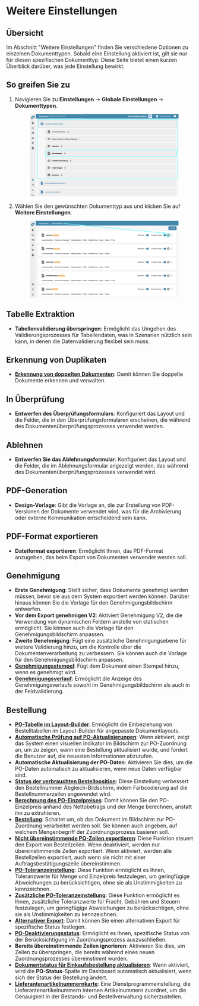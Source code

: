 # Weitere Einstellungen&#x20;

## Übersicht

Im Abschnitt "Weitere Einstellungen" finden Sie verschiedene Optionen zu einzelnen Dokumenttypen. Sobald eine Einstellung aktiviert ist, gilt sie nur für diesen spezifischen Dokumenttyp. Diese Seite bietet einen kurzen Überblick darüber, was jede Einstellung bewirkt.

## So greifen Sie zu

1.  Navigieren Sie zu **Einstellungen** -> **Globale Einstellungen** -> **Dokumenttypen**.

    <figure><img src="../../../../../.gitbook/assets/Calculate_PO_unit_price_1_de (1).png" alt=""><figcaption></figcaption></figure>
2.  Wählen Sie den gewünschten Dokumenttyp aus und klicken Sie auf **Weitere Einstellungen**.

    <figure><img src="../../../../../.gitbook/assets/Calculate_PO_unit_price_2_de.png" alt=""><figcaption></figcaption></figure>

## Tabelle Extraktion

* **Tabellenvalidierung überspringen**: Ermöglicht das Umgehen des Validierungsprozesses für Tabellendaten, was in Szenarien nützlich sein kann, in denen die Datenvalidierung flexibel sein muss.

## Erkennung von Duplikaten

* [**Erkennung von doppelten Dokumenten**](../../../../../administration-and-setup/settings/global-settings/document-types/more-settings/duplicate-document-handling.md): Damit können Sie doppelte Dokumente erkennen und verwalten.

## In Überprüfung

* **Entwerfen des Überprüfungsformulars**: Konfiguriert das Layout und die Felder, die in den Überprüfungsformularen erscheinen, die während des Dokumentenüberprüfungsprozesses verwendet werden.

## Ablehnen

* **Entwerfen Sie das Ablehnungsformular**: Konfiguriert das Layout und die Felder, die im Ablehnungsformular angezeigt werden, das während des Dokumentenüberprüfungsprozesses verwendet wird.

## PDF-Generation

* **Design-Vorlage**: Gibt die Vorlage an, die zur Erstellung von PDF-Versionen der Dokumente verwendet wird, was für die Archivierung oder externe Kommunikation entscheidend sein kann.

## PDF-Format exportieren

* **Dateiformat exportieren**: Ermöglicht Ihnen, das PDF-Format anzugeben, das beim Export von Dokumenten verwendet werden soll.

## Genehmigung

* **Erste Genehmigung**: Stellt sicher, dass Dokumente genehmigt werden müssen, bevor sie aus dem System exportiert werden können. Darüber hinaus können Sie die Vorlage für den Genehmigungsbildschirm entwerfen.
* **Vor dem Export genehmigen V2**: Aktiviert Genehmigung V2, die die Verwendung von dynamischen Feldern anstelle von statischen ermöglicht. Sie können auch die Vorlage für den Genehmigungsbildschirm anpassen.
* **Zweite Genehmigung**: Fügt eine zusätzliche Genehmigungsebene für weitere Validierung hinzu, um die Kontrolle über die Dokumentenverarbeitung zu verbessern. Sie können auch die Vorlage für den Genehmigungsbildschirm anpassen.
* [**Genehmigungsstempel**](../../../../../administration-and-setup/settings/global-settings/document-types/more-settings/approval/approval-stamp.md): Fügt dem Dokument einen Stempel hinzu, wenn es genehmigt wird.
* [**Genehmigungsverlauf**](../../../../../administration-and-setup/settings/global-settings/document-types/more-settings/approval/approval-history.md): Ermöglicht die Anzeige des Genehmigungsverlaufs sowohl im Genehmigungsbildschirm als auch in der Feldvalidierung.

## Bestellung

* [**PO-Tabelle im Layout-Builder**](../../../../../administration-and-setup/settings/global-settings/document-types/more-settings/purchase-order/po-table-in-layout-builder.md): Ermöglicht die Einbeziehung von Bestelltabellen im Layout-Builder für angepasste Dokumentlayouts.
* [**Automatische Prüfung auf PO-Aktualisierungen**](../../../../../administration-and-setup/settings/global-settings/document-types/more-settings/purchase-order/auto-check-for-po-updates.md): Wenn aktiviert, zeigt das System einen visuellen Indikator im Bildschirm zur PO-Zuordnung an, um zu zeigen, wann eine Bestellung aktualisiert wurde, und fordert die Benutzer auf, die neuesten Informationen abzurufen.
* **Automatische Aktualisierung der PO-Daten**: Aktivieren Sie dies, um die PO-Daten automatisch zu aktualisieren, wenn neue Daten verfügbar sind.
* [**Status der verbrauchten Bestellposition**](../../../../../administration-and-setup/settings/global-settings/document-types/more-settings/purchase-order/consumed-po-line-status.md): Diese Einstellung verbessert den Bestellnummer Abgleich-Bildschirm, indem Farbcodierung auf die Bestellnummerzeilen angewendet wird.
* [**Berechnung des PO-Einzelpreises**](../../../../../administration-and-setup/settings/global-settings/document-types/more-settings/purchase-order/calculate-po-unit-price.md): Damit können Sie den PO-Einzelpreis anhand des Nettobetrags und der Menge berechnen, anstatt ihn zu extrahieren.
* [**Bestellung**](../../../../../administration-and-setup/settings/global-settings/document-types/more-settings/purchase-order/purchase-order.md): Schaltet um, ob das Dokument im Bildschirm zur PO-Zuordnung verarbeitet werden soll. Sie können auch angeben, auf welchem Mengenbegriff der Zuordnungsprozess basieren soll.
* [**Nicht übereinstimmende PO-Zeilen exportieren**](../../../../../administration-and-setup/settings/global-settings/document-types/more-settings/purchase-order/export-not-matched-po-lines.md): Diese Funktion steuert den Export von Bestellzeilen. Wenn deaktiviert, werden nur übereinstimmende Zeilen exportiert. Wenn aktiviert, werden alle Bestellzeilen exportiert, auch wenn sie nicht mit einer Auftragsbestätigungszeile übereinstimmen.
* [**PO-Toleranzeinstellung**](../../../../../administration-and-setup/settings/global-settings/document-types/more-settings/purchase-order/purchase-order-tolerance-settings-additional-purchase-order-tolerance.md): Diese Funktion ermöglicht es Ihnen, Toleranzwerte für Menge und Einzelpreis festzulegen, um geringfügige Abweichungen zu berücksichtigen, ohne sie als Unstimmigkeiten zu kennzeichnen.
* [**Zusätzliche PO-Toleranzeinstellung**](../../../../../administration-and-setup/settings/global-settings/document-types/more-settings/purchase-order/purchase-order-tolerance-settings-additional-purchase-order-tolerance.md#einstellung-zur-konfiguration-zusatzlicher-bestelltoleranzeinstellungen): Diese Funktion ermöglicht es Ihnen, zusätzliche Toleranzwerte für Fracht, Gebühren und Steuern festzulegen, um geringfügige Abweichungen zu berücksichtigen, ohne sie als Unstimmigkeiten zu kennzeichnen.
* [**Alternativer Export**](../../../../../administration-and-setup/settings/global-settings/document-types/more-settings/purchase-order/alternate-export.md): Damit können Sie einen alternativen Export für spezifische Status festlegen.
* [**PO-Deaktivierungsstatus**](../../../../../administration-and-setup/settings/global-settings/document-types/more-settings/purchase-order/purchase-order-disable-statuses.md): Ermöglicht es Ihnen, spezifische Status von der Berücksichtigung im Zuordnungsprozess auszuschließen.
* **Bereits übereinstimmende Zeilen ignorieren**: Aktivieren Sie dies, um Zeilen zu überspringen, die bereits während eines neuen Zuordnungsprozesses übereinstimmt wurden.
* [**Dokumentstatus für Einkaufsbestellung aktualisieren**](../../../../../administration-and-setup/settings/global-settings/document-types/more-settings/purchase-order/update-document-purchase-order-status.md): Wenn aktiviert, wird die **PO-Status**-Spalte im Dashboard automatisch aktualisiert, wenn sich der Status der Bestellung ändert.
* [**Lieferantenartikelnummernkarte**](../../../../../administration-and-setup/settings/global-settings/document-types/more-settings/purchase-order/lieferantenartikelnummernkarte-administrationsdokumentation.md): Eine Dienstprogrammeinstellung, die Lieferantenartikelnummern internen Artikelnummern zuordnet, um die Genauigkeit in der Bestands- und Bestellverwaltung sicherzustellen.
